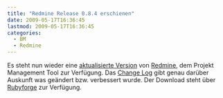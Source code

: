 ```yaml
---
title: "Redmine Release 0.8.4 erschienen"
date: 2009-05-17T16:36:45
lastmod: 2009-05-17T16:36:45
categories:
  - BM
  - Redmine
---
```

Es steht nun wieder eine <a href="http://www.redmine.org/news/26">aktualisierte Version</a> von <a href="http://www.redmine.org">Redmine</a>, dem Projekt Management Tool zur Verfügung. Das <a href="http://www.redmine.org/versions/show/10">Change Log</a> gibt genau darüber Auskunft was geändert bzw. verbessert wurde.  Der Download steht über <a href="http://rubyforge.org/frs/?group_id=1850">Rubyforge</a> zur Verfügung.
